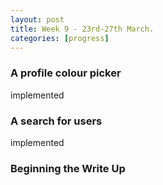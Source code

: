 ```yaml
---
layout: post
title: Week 9 - 23rd-27th March.
categories: [progress]
---
```


### A profile colour picker
implemented

### A search for users
implemented

### Beginning the Write Up
